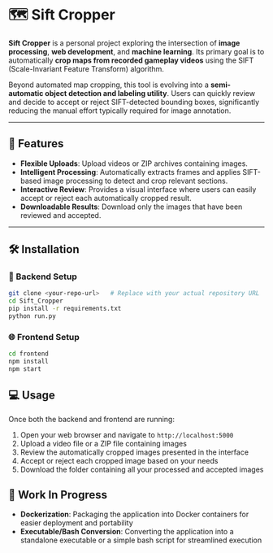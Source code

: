 # 🗺️ Sift Cropper

**Sift Cropper** is a personal project exploring the intersection of **image processing**, **web development**, and **machine learning**. Its primary goal is to automatically **crop maps from recorded gameplay videos** using the SIFT (Scale-Invariant Feature Transform) algorithm.

Beyond automated map cropping, this tool is evolving into a **semi-automatic object detection and labeling utility**. Users can quickly review and decide to accept or reject SIFT-detected bounding boxes, significantly reducing the manual effort typically required for image annotation.

---

## 🚀 Features

- **Flexible Uploads**: Upload videos or ZIP archives containing images.
- **Intelligent Processing**: Automatically extracts frames and applies SIFT-based image processing to detect and crop relevant sections.
- **Interactive Review**: Provides a visual interface where users can easily accept or reject each automatically cropped result.
- **Downloadable Results**: Download only the images that have been reviewed and accepted.

---

## 🛠️ Installation

### 🔧 Backend Setup

```bash
git clone <your-repo-url>   # Replace with your actual repository URL
cd Sift_Cropper
pip install -r requirements.txt
python run.py
```

### 🌐 Frontend Setup

```bash
cd frontend
npm install
npm start
```


## 💻 Usage

Once both the backend and frontend are running:

1. Open your web browser and navigate to `http://localhost:5000`
2. Upload a video file or a ZIP file containing images
3. Review the automatically cropped images presented in the interface
4. Accept or reject each cropped image based on your needs
5. Download the folder containing all your processed and accepted images

## 🚧 Work In Progress

- **Dockerization**: Packaging the application into Docker containers for easier deployment and portability
- **Executable/Bash Conversion**: Converting the application into a standalone executable or a simple bash script for streamlined execution
